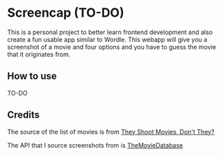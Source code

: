 # Screencap (TO-DO)
This is a personal project to better learn frontend development and also create a fun usable app similar to Wordle. This webapp will give you a screenshot of a movie and four options and you have to guess the movie that it originates from. 

## How to use

TO-DO

## Credits
The source of the list of movies is from [They Shoot Movies, Don't They?](https://www.theyshootpictures.com/gf1000.htm)

The API that I source screenshots from is [TheMovieDatabase](https://www.themoviedb.org)
